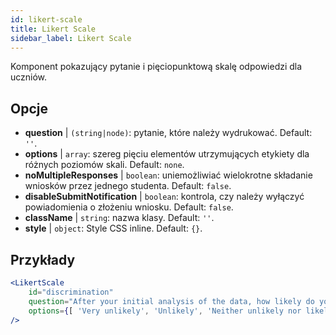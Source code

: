 ```yaml
---
id: likert-scale
title: Likert Scale
sidebar_label: Likert Scale
---
```


Komponent pokazujący pytanie i pięciopunktową skalę odpowiedzi dla uczniów.

## Opcje

* __question__ | `(string|node)`: pytanie, które należy wydrukować. Default: `''`.
* __options__ | `array`: szereg pięciu elementów utrzymujących etykiety dla różnych poziomów skali. Default: `none`.
* __noMultipleResponses__ | `boolean`: uniemożliwiać wielokrotne składanie wniosków przez jednego studenta. Default: `false`.
* __disableSubmitNotification__ | `boolean`: kontrola, czy należy wyłączyć powiadomienia o złożeniu wniosku. Default: `false`.
* __className__ | `string`: nazwa klasy. Default: `''`.
* __style__ | `object`: Style CSS inline. Default: `{}`.


## Przykłady

```jsx live
<LikertScale 
    id="discrimination" 
    question="After your initial analysis of the data, how likely do you think it is that players are discriminated against by soccer referees because of their skin tone?" 
    options={[ 'Very unlikely', 'Unlikely', 'Neither unlikely nor likely', 'Likely', 'Very Likely']} 
/>
```

